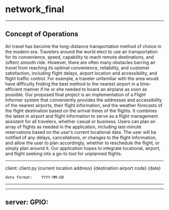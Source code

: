 # network_final
----------------------------------------------------------------------
Concept of Operations
----------------------------------------------------------------------

Air travel has become the long-distance transportation method of choice in the modern era. Travelers around the world elect to use air transportation for its convenience, speed, capability to reach remote destinations, and (often) smooth ride. However, there are often many obstacles barring air travel from reaching its optimal convenience, reliability, and customer satisfaction, including flight delays, airport location and accessibility, and flight traffic control. For example, a traveler unfamiliar with the area would have difficulty finding the best method to the nearest airport in a time-efficient manner if he or she needed to board an airplane as soon as possible.
Our proposed final project is an implementation of a Flight Informer system that conveniently provides the addresses and accessibility of the nearest airports, their flight information, and the weather forecasts of the flight destination based on the arrival times of the flights. It combines the latest in airport and flight information to serve as a flight management assistant for all travelers, whether casual or business. Users can plan an array of flights as needed in the application, including last-minute reservations based on the user’s current locational data. The user will be notified of any delays, cancellations, or changes to the flight information, and allow the user to plan accordingly, whether to reschedule the flight, or simply plan around it. Our application hopes to integrate locational, airport, and flight seeking into a go-to tool for unplanned flights.


----------------------------------------------------------------------
client:
    client.py {current location address} {destination airport code} {date}

    date format:    YYYY-MM-DD
----------------------------------------------------------------------

----------------------------------------------------------------------
server:
	GPIO:
----------------------------------------------------------------------
